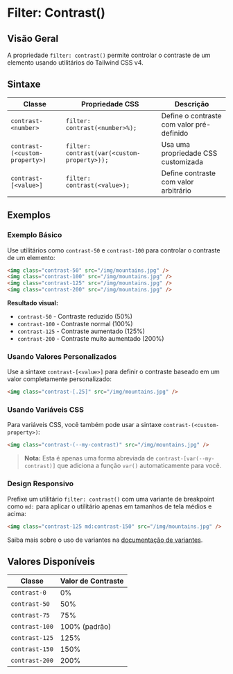 # Filter: Contrast()

## Visão Geral

A propriedade `filter: contrast()` permite controlar o contraste de um elemento usando utilitários do Tailwind CSS v4.

## Sintaxe

| Classe | Propriedade CSS | Descrição |
|--------|----------------|-----------|
| `contrast-<number>` | `filter: contrast(<number>%);` | Define o contraste com valor pré-definido |
| `contrast-(<custom-property>)` | `filter: contrast(var(<custom-property>));` | Usa uma propriedade CSS customizada |
| `contrast-[<value>]` | `filter: contrast(<value>);` | Define contraste com valor arbitrário |

## Exemplos

### Exemplo Básico

Use utilitários como `contrast-50` e `contrast-100` para controlar o contraste de um elemento:

```html
<img class="contrast-50" src="/img/mountains.jpg" />
<img class="contrast-100" src="/img/mountains.jpg" />
<img class="contrast-125" src="/img/mountains.jpg" />
<img class="contrast-200" src="/img/mountains.jpg" />
```

**Resultado visual:**
- `contrast-50` - Contraste reduzido (50%)
- `contrast-100` - Contraste normal (100%)
- `contrast-125` - Contraste aumentado (125%)
- `contrast-200` - Contraste muito aumentado (200%)

### Usando Valores Personalizados

Use a sintaxe `contrast-[<value>]` para definir o contraste baseado em um valor completamente personalizado:

```html
<img class="contrast-[.25]" src="/img/mountains.jpg" />
```

### Usando Variáveis CSS

Para variáveis CSS, você também pode usar a sintaxe `contrast-(<custom-property>)`:

```html
<img class="contrast-(--my-contrast)" src="/img/mountains.jpg" />
```

> **Nota:** Esta é apenas uma forma abreviada de `contrast-[var(--my-contrast)]` que adiciona a função `var()` automaticamente para você.

### Design Responsivo

Prefixe um utilitário `filter: contrast()` com uma variante de breakpoint como `md:` para aplicar o utilitário apenas em tamanhos de tela médios e acima:

```html
<img class="contrast-125 md:contrast-150" src="/img/mountains.jpg" />
```

Saiba mais sobre o uso de variantes na [documentação de variantes](../variants).

## Valores Disponíveis

| Classe | Valor de Contraste |
|--------|-------------------|
| `contrast-0` | 0% |
| `contrast-50` | 50% |
| `contrast-75` | 75% |
| `contrast-100` | 100% (padrão) |
| `contrast-125` | 125% |
| `contrast-150` | 150% |
| `contrast-200` | 200% |


